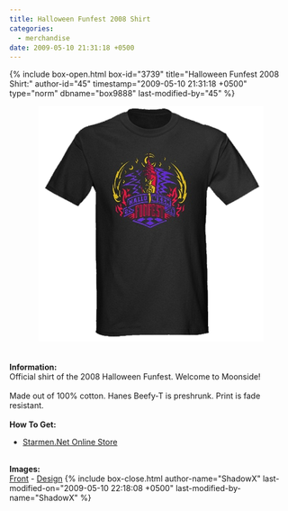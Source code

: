```yaml
---
title: Halloween Funfest 2008 Shirt
categories:
  - merchandise
date: 2009-05-10 21:31:18 +0500
---
```

{% include box-open.html box-id="3739" title="Halloween Funfest 2008 Shirt:" author-id="45" timestamp="2009-05-10 21:31:18 +0500" type="norm" dbname="box9888" last-modified-by="45" %}
	<center>
	<img src="/merchandise/images/hff08shirt_title.png" border="0" alt="Halloween Funfest 2008 Shirt" />
	</center>
	<br /><br />
	<b>Information:</b>
	<br />
	Official shirt of the 2008 Halloween Funfest. Welcome to Moonside!
	<br /><br />
	Made out of 100% cotton. Hanes Beefy-T is preshrunk. Print is fade resistant.
	<br /><br />
	<b>How To Get:</b>
	<br />
	<ul>
	<li><a href="http://www.cafepress.com/starmen.314352280">Starmen.Net Online Store</a></li>
	</ul>
	<br />
	<b>Images:</b>
	<br />
	<a href="/merchandise/images/hff08shirt_front.jpg">Front</a> - <a href="/merchandise/images/hff08shirt_design.jpg">Design</a>
{% include box-close.html author-name="ShadowX" last-modified-on="2009-05-10 22:18:08 +0500" last-modified-by-name="ShadowX" %}
